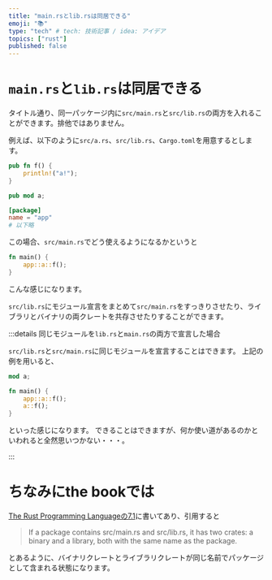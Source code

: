 ```yaml
---
title: "main.rsとlib.rsは同居できる"
emoji: "📚"
type: "tech" # tech: 技術記事 / idea: アイデア
topics: ["rust"]
published: false
---
```


# `main.rs`と`lib.rs`は同居できる

タイトル通り、同一パッケージ内に`src/main.rs`と`src/lib.rs`の両方を入れることができます。排他ではありません。

例えば、以下のように`src/a.rs`、`src/lib.rs`、`Cargo.toml`を用意するとします。

```rust:src/a.rs
pub fn f() {
    println!("a!");
}
```

```rust:src/lib.rs
pub mod a;
```

```toml:Cargo.toml
[package]
name = "app"
# 以下略
```

この場合、`src/main.rs`でどう使えるようになるかというと

```rust:src/main.rs
fn main() {
    app::a::f();
}
```

こんな感じになります。

`src/lib.rs`にモジュール宣言をまとめて`src/main.rs`をすっきりさせたり、ライブラリとバイナリの両クレートを共存させたりすることができます。

:::details 同じモジュールを`lib.rs`と`main.rs`の両方で宣言した場合

`src/lib.rs`と`src/main.rs`に同じモジュールを宣言することはできます。
上記の例を用いると、

```rust:src/main.rs
mod a;

fn main() {
    app::a::f();
    a::f();
}
```

といった感じになります。
できることはできますが、何か使い道があるのかといわれると全然思いつかない・・・。

:::

# ちなみにthe bookでは

[The Rust Programming Languageの7.1](https://doc.rust-lang.org/book/ch07-01-packages-and-crates.html)に書いてあり、引用すると

> If a package contains src/main.rs and src/lib.rs, it has two crates: a binary and a library, both with the same name as the package.

とあるように、バイナリクレートとライブラリクレートが同じ名前でパッケージとして含まれる状態になります。